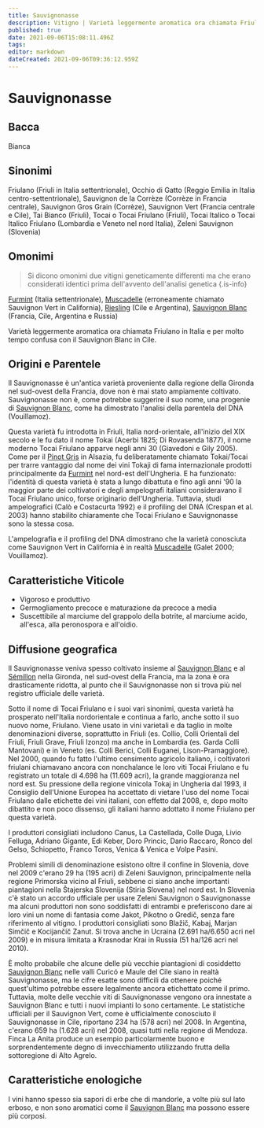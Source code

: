 ```yaml
---
title: Sauvignonasse
description: Vitigno | Varietà leggermente aromatica ora chiamata Friulano in Italia e per molto tempo confusa con il Sauvignon Blanc in Cile.
published: true
date: 2021-09-06T15:08:11.496Z
tags: 
editor: markdown
dateCreated: 2021-09-06T09:36:12.959Z
---
```


# Sauvignonasse

## Bacca
Bianca

## Sinonimi
Friulano (Friuli in Italia settentrionale), Occhio di Gatto (Reggio Emilia in Italia centro-settentrionale), Sauvignon de la Corrèze (Corrèze in Francia centrale), Sauvignon Gros Grain (Corrèze), Sauvignon Vert (Francia centrale e Cile), Tai Bianco (Friuli), Tocai o Tocai Friulano (Friuli), Tocai Italico o Tocai Italico Friulano (Lombardia e Veneto nel nord Italia), Zeleni Sauvignon (Slovenia)

## Omonimi
> Si dicono omonimi due vitigni geneticamente differenti ma che erano considerati identici prima dell'avvento dell'analisi genetica
{.is-info}

[Furmint](/vitigni/bacca-bianca/furmint)  (Italia settentrionale), [Muscadelle](/vitigni/bacca-bianca/muscadelle) (erroneamente chiamato Sauvignon Vert in California), [Riesling](/vitigni/Germania/riesling) (Cile e Argentina), [Sauvignon Blanc](/vitigni/Francia/sauvignon-blanc) (Francia, Cile, Argentina e Russia)

Varietà leggermente aromatica ora chiamata Friulano in Italia e per molto tempo confusa con il Sauvignon Blanc in Cile.

## Origini e Parentele

Il Sauvignonasse è un'antica varietà proveniente dalla regione della Gironda nel sud-ovest della Francia, dove non è mai stato ampiamente coltivato. Sauvignonasse non è, come potrebbe suggerire il suo nome, una progenie di [Sauvignon Blanc](/vitigni/Francia/sauvignon-blanc), come ha dimostrato l'analisi della parentela del DNA (Vouillamoz).

Questa varietà fu introdotta in Friuli, Italia nord-orientale, all'inizio del XIX secolo e le fu dato il nome Tokai (Acerbi 1825; Di Rovasenda 1877), il nome moderno Tocai Friulano apparve negli anni 30 (Giavedoni e Gily 2005). Come per il [Pinot Gris](/vitigni/bacca-bianca/pinot-gris) in Alsazia, fu deliberatamente chiamato Tokai/Tocai per trarre vantaggio dal nome dei vini Tokaji di fama internazionale prodotti principalmente da [Furmint](/vitigni/bacca-bianca/furmint) nel nord-est dell'Ungheria. E ha funzionato: l'identità di questa varietà è stata a lungo dibattuta e fino agli anni '90 la maggior parte dei coltivatori e degli ampelografi italiani consideravano il Tocai Friulano unico, forse originario dell'Ungheria. Tuttavia, studi ampelografici (Calò e Costacurta 1992) e il profiling del DNA (Crespan et al. 2003) hanno stabilito chiaramente che Tocai Friulano e Sauvignonasse sono la stessa cosa.

L'ampelografia e il profiling del DNA dimostrano che la varietà conosciuta come Sauvignon Vert in California è in realtà [Muscadelle](/vitigni/bacca-bianca/muscadelle) (Galet 2000; Vouillamoz).

## Caratteristiche Viticole

- Vigoroso e produttivo
- Germogliamento precoce e maturazione da precoce a media
- Suscettibile al marciume del grappolo della botrite, al marciume acido, all'esca, alla peronospora e all'oidio.

## Diffusione geografica

Il Sauvignonasse veniva spesso coltivato insieme al [Sauvignon Blanc](/vitigni/Francia/sauvignon-blanc) e al [Sémillon](/vitigni/bacca-bianca/semillon) nella Gironda, nel sud-ovest della Francia, ma la zona è ora drasticamente ridotta, al punto che il Sauvignonasse non si trova più nel registro ufficiale delle varietà.

Sotto il nome di Tocai Friulano e i suoi vari sinonimi, questa varietà ha prosperato nell'Italia nordorientale e continua a farlo, anche sotto il suo nuovo nome, Friulano. Viene usato in vini varietali e da taglio in molte denominazioni diverse, soprattutto in Friuli (es. Collio, Colli Orientali del Friuli, Friuli Grave, Friuli Izonzo) ma anche in Lombardia (es. Garda Colli Mantovani) e in Veneto (es. Colli Berici, Colli Euganei, Lison-Pramaggiore). Nel 2000, quando fu fatto l'ultimo censimento agricolo italiano, i coltivatori friulani chiamavano ancora con nonchalance le loro viti Tocai Friulano e fu registrato un totale di 4.698 ha (11.609 acri), la grande maggioranza nel nord est. Su pressione della regione vinicola Tokaj in Ungheria dal 1993, il Consiglio dell'Unione Europea ha accettato di vietare l'uso del nome Tocai Friulano dalle etichette dei vini italiani, con effetto dal 2008, e, dopo molto dibattito e non poco dissenso, gli italiani hanno adottato il nome Friulano per questa varietà.

I produttori consigliati includono Canus, La Castellada, Colle Duga, Livio Felluga, Adriano Gigante, Edi Keber, Doro Princic, Dario Raccaro, Ronco del Gelso, Schiopetto, Franco Toros, Venica & Venica e Volpe Pasini. 

Problemi simili di denominazione esistono oltre il confine in Slovenia, dove nel 2009 c'erano 29 ha (195 acri) di Zeleni Sauvignon, principalmente nella regione Primorska vicino al Friuli, sebbene ci siano anche importanti piantagioni nella Štajerska Slovenija (Stiria Slovena) nel nord est. In Slovenia c'è stato un accordo ufficiale per usare Zeleni Sauvignon o Sauvignonasse ma alcuni produttori non sono soddisfatti di entrambi e preferiscono dare ai loro vini un nome di fantasia come Jakot, Pikotno o Gredič, senza fare riferimento al vitigno. I produttori consigliati sono Blažič, Kabaj, Marjan Simčič e Kocijančič Zanut. Si trova anche in Ucraina (2.691 ha/6.650 acri nel 2009) e in misura limitata a Krasnodar Krai in Russia (51 ha/126 acri nel 2010).

È molto probabile che alcune delle più vecchie piantagioni di cosiddetto [Sauvignon Blanc](/vitigni/Francia/sauvignon-blanc) nelle valli Curicó e Maule del Cile siano in realtà Sauvignonasse, ma le cifre esatte sono difficili da ottenere poiché quest'ultimo potrebbe essere legalmente ancora etichettato come il primo. Tuttavia, molte delle vecchie viti di Sauvignonasse vengono ora innestate a Sauvignon Blanc e tutti i nuovi impianti lo sono certamente. Le statistiche ufficiali per il Sauvignon Vert, come è ufficialmente conosciuto il Sauvignonasse in Cile, riportano 234 ha (578 acri) nel 2008. In Argentina, c'erano 659 ha (1.628 acri) nel 2008, quasi tutti nella regione di Mendoza. Finca La Anita produce un esempio particolarmente buono e sorprendentemente degno di invecchiamento utilizzando frutta della sottoregione di Alto Agrelo.

## Caratteristiche enologiche

I vini hanno spesso sia sapori di erbe che di mandorle, a volte più sul lato erboso, e non sono aromatici come il [Sauvignon Blanc](/vitigni/Francia/sauvignon-blanc) ma possono essere più corposi.